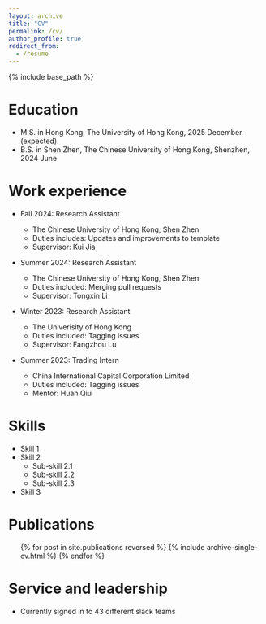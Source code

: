 ```yaml
---
layout: archive
title: "CV"
permalink: /cv/
author_profile: true
redirect_from:
  - /resume
---
```


{% include base_path %}

Education
======
* M.S. in Hong Kong, The University of Hong Kong, 2025 December (expected)
* B.S. in Shen Zhen, The Chinese University of Hong Kong, Shenzhen, 2024 June

Work experience
======
* Fall 2024: Research Assistant
  * The Chinese University of Hong Kong, Shen Zhen
  * Duties includes: Updates and improvements to template
  * Supervisor: Kui Jia

* Summer 2024: Research Assistant
  * The Chinese University of Hong Kong, Shen Zhen
  * Duties included: Merging pull requests
  * Supervisor: Tongxin Li

* Winter 2023: Research Assistant
  * The Univerisity of Hong Kong
  * Duties included: Tagging issues
  * Supervisor: Fangzhou Lu

* Summer 2023: Trading Intern
  * China International Capital Corporation Limited
  * Duties included: Tagging issues
  * Mentor: Huan Qiu

Skills
======
* Skill 1
* Skill 2
  * Sub-skill 2.1
  * Sub-skill 2.2
  * Sub-skill 2.3
* Skill 3

Publications
======
  <ul>{% for post in site.publications reversed %}
    {% include archive-single-cv.html %}
  {% endfor %}</ul>


Service and leadership
======
* Currently signed in to 43 different slack teams
